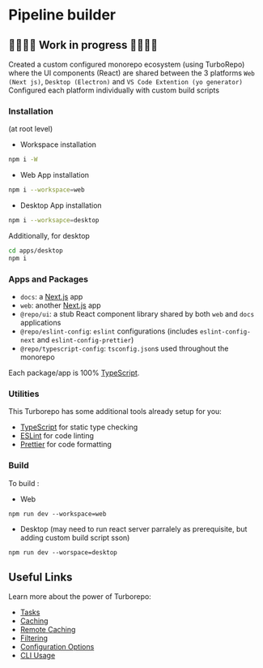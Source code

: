 # Pipeline builder
## 🚧🚧🚧🚧 Work in progress 🚧🚧🚧🚧
Created a custom configured  monorepo ecosystem (using TurboRepo) where the UI components (React) are shared between the 3 platforms ```Web (Next js)```, ```Desktop (Electron)``` and ```VS Code Extention (yo generator)```
Configured each platform individually with custom build scripts


### Installation 
(at root level)
- Workspace installation 
```sh
npm i -W 
```

- Web App installation

```sh
npm i --workspace=web 
```

- Desktop App installation
```sh
npm i --worksapce=desktop
```
Additionally, for desktop
```sh
cd apps/desktop
npm i
```


### Apps and Packages

- `docs`: a [Next.js](https://nextjs.org/) app
- `web`: another [Next.js](https://nextjs.org/) app
- `@repo/ui`: a stub React component library shared by both `web` and `docs` applications
- `@repo/eslint-config`: `eslint` configurations (includes `eslint-config-next` and `eslint-config-prettier`)
- `@repo/typescript-config`: `tsconfig.json`s used throughout the monorepo

Each package/app is 100% [TypeScript](https://www.typescriptlang.org/).

### Utilities

This Turborepo has some additional tools already setup for you:

- [TypeScript](https://www.typescriptlang.org/) for static type checking
- [ESLint](https://eslint.org/) for code linting
- [Prettier](https://prettier.io) for code formatting

### Build

To build :
- Web

```
npm run dev --workspace=web
```

- Desktop
(may need to run react server parralely as prerequisite, but adding custom build script sson)
```
npm run dev --worspace=desktop 
```



## Useful Links

Learn more about the power of Turborepo:

- [Tasks](https://turbo.build/repo/docs/core-concepts/monorepos/running-tasks)
- [Caching](https://turbo.build/repo/docs/core-concepts/caching)
- [Remote Caching](https://turbo.build/repo/docs/core-concepts/remote-caching)
- [Filtering](https://turbo.build/repo/docs/core-concepts/monorepos/filtering)
- [Configuration Options](https://turbo.build/repo/docs/reference/configuration)
- [CLI Usage](https://turbo.build/repo/docs/reference/command-line-reference)
